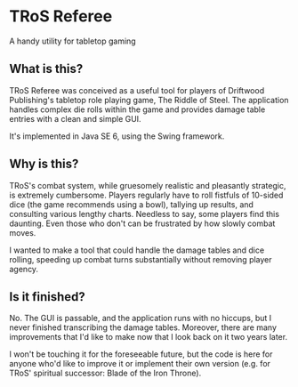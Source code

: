 # TRoS Referee

A handy utility for tabletop gaming

## What is this?

TRoS Referee was conceived as a useful tool for players of
Driftwood Publishing's tabletop role playing game, The Riddle
of Steel. The application handles complex die rolls within the
game and provides damage table entries with a clean and simple
GUI.

It's implemented in Java SE 6, using the Swing framework.

## Why is this?

TRoS's combat system, while gruesomely realistic and pleasantly
strategic, is extremely cumbersome. Players regularly have to 
roll fistfuls of 10-sided dice (the game recommends using a 
bowl), tallying up results, and consulting various lengthy 
charts. Needless to say, some players find this daunting. Even
those who don't can be frustrated by how slowly combat moves.

I wanted to make a tool that could handle the damage tables and
dice rolling, speeding up combat turns substantially without
removing player agency. 

## Is it finished?

No. The GUI is passable, and the application runs with no hiccups,
but I never finished transcribing the damage tables. Moreover, 
there are many improvements that I'd like to make now that I look
back on it two years later.

I won't be touching it for the foreseeable future, but the code is
here for anyone who'd like to improve it or implement their own
version (e.g. for TRoS' spiritual successor: Blade of the Iron
Throne).
